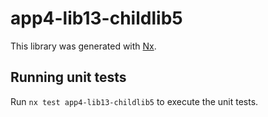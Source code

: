 # app4-lib13-childlib5

This library was generated with [Nx](https://nx.dev).

## Running unit tests

Run `nx test app4-lib13-childlib5` to execute the unit tests.
